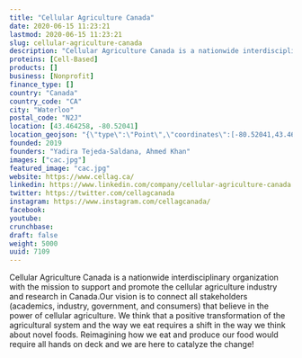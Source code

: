 ```yaml
---
title: "Cellular Agriculture Canada"
date: 2020-06-15 11:23:21
lastmod: 2020-06-15 11:23:21
slug: cellular-agriculture-canada
description: "Cellular Agriculture Canada is a nationwide interdisciplinary organization with the mission to support and promote the cellular agriculture industry and research in Canada.Our vision is to connect all stakeholders (academics, industry, government, and consumers) that believe in the power of cellular agriculture. We think that a positive transformation of the agricultural system and the way we eat requires a shift in the way we think about novel foods. Reimagining how we eat and produce our food would require all hands on deck and we are here to catalyze the change!"
proteins: [Cell-Based]
products: []
business: [Nonprofit]
finance_type: []
country: "Canada"
country_code: "CA"
city: "Waterloo"
postal_code: "N2J"
location: [43.464258, -80.52041]
location_geojson: "{\"type\":\"Point\",\"coordinates\":[-80.52041,43.464258]}"
founded: 2019
founders: "Yadira Tejeda-Saldana, Ahmed Khan"
images: ["cac.jpg"]
featured_image: "cac.jpg"
website: https://www.cellag.ca/
linkedin: https://www.linkedin.com/company/cellular-agriculture-canada
twitter: https://twitter.com/cellagcanada
instagram: https://www.instagram.com/cellagcanada/
facebook: 
youtube: 
crunchbase: 
draft: false
weight: 5000
uuid: 7109
---
```

Cellular Agriculture Canada is a nationwide interdisciplinary organization with the mission to support and promote the cellular agriculture industry and research in Canada.Our vision is to connect all stakeholders (academics, industry, government, and consumers) that believe in the power of cellular agriculture. We think that a positive transformation of the agricultural system and the way we eat requires a shift in the way we think about novel foods. Reimagining how we eat and produce our food would require all hands on deck and we are here to catalyze the change!
